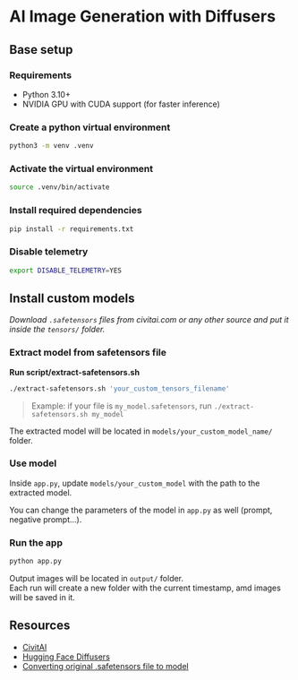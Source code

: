 # AI Image Generation with Diffusers

## Base setup

### Requirements

- Python 3.10+
- NVIDIA GPU with CUDA support (for faster inference)

### Create a python virtual environment
```sh
python3 -m venv .venv
```

### Activate the virtual environment
```sh
source .venv/bin/activate
```

### Install required dependencies
```sh
pip install -r requirements.txt
```

### Disable telemetry
```sh
export DISABLE_TELEMETRY=YES
```

## Install custom models
*Download `.safetensors` files from civitai.com or any other source and put it inside the `tensors/` folder.*

### Extract model from safetensors file
**Run script/extract-safetensors.sh**
```sh
./extract-safetensors.sh 'your_custom_tensors_filename'
```
> Example: if your file is `my_model.safetensors`, run `./extract-safetensors.sh my_model`


The extracted model will be located in `models/your_custom_model_name/` folder.

### Use model

Inside `app.py`, update `models/your_custom_model` with the path to the extracted model.

You can change the parameters of the model in `app.py` as well (prompt, negative prompt...).

### Run the app
```sh
python app.py
```

Output images will be located in `output/` folder.  
Each run will create a new folder with the current timestamp, amd images will be saved in it.

## Resources

- [CivitAI](https://civitai.com/)
- [Hugging Face Diffusers](https://huggingface.co/docs/diffusers/)
- [Converting original .safetensors file to model](https://github.com/huggingface/diffusers/blob/main/scripts/convert_original_stable_diffusion_to_diffusers.py)
